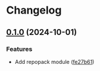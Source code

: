 # Changelog

## [0.1.0](https://github.com/staticaland/daggers/compare/repopack-v0.0.1...repopack-v0.1.0) (2024-10-01)


### Features

* Add repopack module ([fe27b61](https://github.com/staticaland/daggers/commit/fe27b612a30be9e5db316b54555909f6f8a82910))

